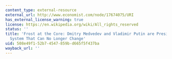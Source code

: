 ```yaml
---
content_type: external-resource
external_url: http://www.economist.com/node/17674075/URI
has_external_license_warning: true
license: https://en.wikipedia.org/wiki/All_rights_reserved
status: ''
title: 'Frost at the Core: Dmitry Medvedev and Vladimir Putin are Presiding Over a
  System That Can No Longer Change'
uid: 508e49f1-52b7-4547-859b-d665f5f437ba
wayback_url: ''
---
```

